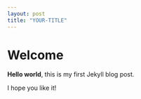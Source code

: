 ```yaml
---
layout: post
title: "YOUR-TITLE"
---
```


# Welcome

**Hello world**, this is my first Jekyll blog post.

I hope you like it!